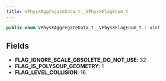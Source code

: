 ```yaml
---
title: VPhysXAggregateData_t__VPhysXFlagEnum_t
---
```


```csharp
public enum VPhysXAggregateData_t__VPhysXFlagEnum_t : uint
```

## Fields

- **FLAG_IGNORE_SCALE_OBSOLETE_DO_NOT_USE**: 32
- **FLAG_IS_POLYSOUP_GEOMETRY**: 1
- **FLAG_LEVEL_COLLISION**: 16

